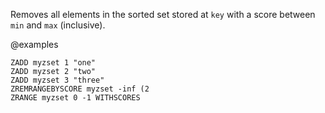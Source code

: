 Removes all elements in the sorted set stored at `key` with a score between
`min` and `max` (inclusive).

@examples

```cli
ZADD myzset 1 "one"
ZADD myzset 2 "two"
ZADD myzset 3 "three"
ZREMRANGEBYSCORE myzset -inf (2
ZRANGE myzset 0 -1 WITHSCORES
```
